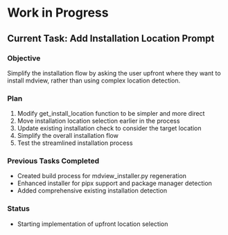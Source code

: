 # Work in Progress

## Current Task: Add Installation Location Prompt

### Objective
Simplify the installation flow by asking the user upfront where they want to install mdview, rather than using complex location detection.

### Plan
1. Modify get_install_location function to be simpler and more direct
2. Move installation location selection earlier in the process
3. Update existing installation check to consider the target location
4. Simplify the overall installation flow
5. Test the streamlined installation process

### Previous Tasks Completed
- Created build process for mdview_installer.py regeneration
- Enhanced installer for pipx support and package manager detection
- Added comprehensive existing installation detection

### Status
- Starting implementation of upfront location selection